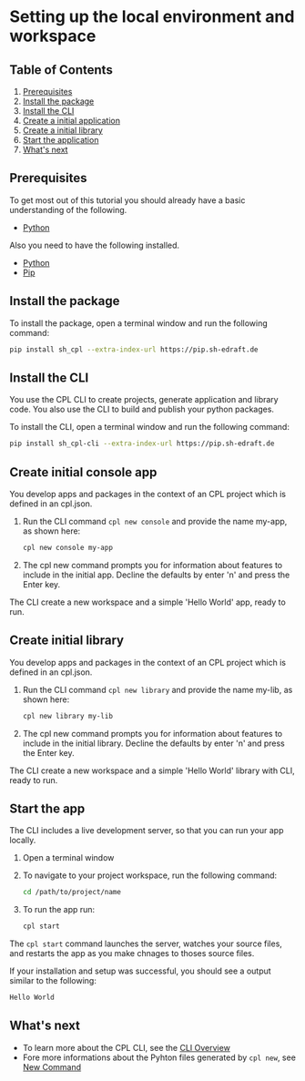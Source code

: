 # Setting up the local environment and workspace

## Table of Contents

1. [Prerequisites](#prerequisites)
2. [Install the package](#install-the-package)
3. [Install the CLI](#install-the-cli)
4. [Create a initial application](#create-initial-console-app)
5. [Create a initial library](#create-initial-library)
6. [Start the application](#start-the-app)
7. [What's next](#whats-next)

## Prerequisites

To get most out of this tutorial you should already have a basic understanding of the following.

- [Python][python]

Also you need to have the following installed.

- [Python][python]
- [Pip][pip-url]

## Install the package

To install the package, open a terminal window and run the following command:

```sh
pip install sh_cpl --extra-index-url https://pip.sh-edraft.de
```

## Install the CLI

You use the CPL CLI to create projects, generate application and library code. You also use the CLI to build and publish your python packages.

To install the CLI, open a terminal window and run the following command:

```sh
pip install sh_cpl-cli --extra-index-url https://pip.sh-edraft.de
```

## Create initial console app

You develop apps and packages in the context of an CPL project which is defined in an cpl.json.

1. Run the CLI command ```cpl new console``` and provide the name my-app, as shown here:

    ```sh
    cpl new console my-app
    ```

2. The cpl new command prompts you for information about features to include in the initial app. Decline the defaults by enter 'n' and press the Enter key.

The CLI create a new workspace and a simple 'Hello World' app, ready to run.

## Create initial library

You develop apps and packages in the context of an CPL project which is defined in an cpl.json.

1. Run the CLI command ```cpl new library``` and provide the name my-lib, as shown here:

    ```sh
    cpl new library my-lib
    ```

2. The cpl new command prompts you for information about features to include in the initial library. Decline the defaults by enter 'n' and press the Enter key.

The CLI create a new workspace and a simple 'Hello World' library with CLI, ready to run.

## Start the app

The CLI includes a live development server, so that you can run your app locally.

1. Open a terminal window

2. To navigate to your project workspace, run the following command:

    ```sh
    cd /path/to/project/name
    ```

3. To run the app run:

    ```sh
    cpl start
    ```

The ```cpl start``` command launches the server, watches your source files, and restarts the app as you make chnages to thoses source files.

If your installation and setup was successful, you should see a output similar to the following:

```sh
Hello World
```

## What's next

- To learn more about the CPL CLI, see the [CLI Overview](cli.overview)
- Fore more informations about the Pyhton files generated by ```cpl new```, see [New Command](cli.new)

<!-- LINKS -->
[pip-url]: https://pip.sh-edraft.de
[python]: https://www.python.org/
[pip]: https://pypi.org/project/pip/
